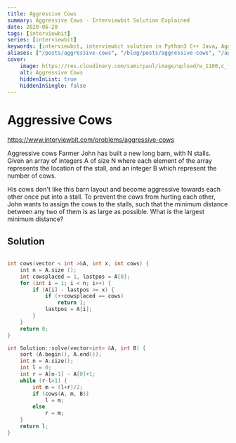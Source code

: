 ```yaml
---
title: Aggressive Cows
summary: Aggressive Cows - Interviewbit Solution Explained
date: 2020-06-20
tags: [interviewbit]
series: [interviewbit]
keywords: [interviewbit, interviewbit solution in Python3 C++ Java, Aggressive Cows solution]
aliases: ["/posts/aggressive-cows", "/blog/posts/aggressive-cows", "/aggressive-cows"]
cover:
    image: https://res.cloudinary.com/samirpaul/image/upload/w_1100,c_fit,co_rgb:FFFFFF,l_text:Arial_70_bold:Aggressive Cows - Solution Explained/problem-solving.webp
    alt: Aggressive Cows
    hiddenInList: true
    hiddenInSingle: false
---
```


# Aggressive Cows

https://www.interviewbit.com/problems/aggressive-cows


Aggressive cows
Farmer John has built a new long barn, with N stalls. 
Given an array of integers A of size N where each element of the array represents the location of the stall, 
and an integer B which represent the number of cows.

His cows don't like this barn layout and become aggressive towards each other once put 
into a stall. To prevent the cows from hurting each other, John wants to assign the cows to the stalls, 
such that the minimum distance between any two of them is as large as possible. What is the largest minimum distance?

## Solution

```cpp

int cows(vector < int >&A, int x, int cows) {
    int n = A.size ();
    int cowsplaced = 1, lastpos = A[0];
    for (int i = 1; i < n; i++) {
        if (A[i] - lastpos >= x) {
            if (++cowsplaced == cows)
                return 1;
            lastpos = A[i];
        }
    }
    return 0;
}

int Solution::solve(vector<int> &A, int B) {
    sort (A.begin(), A.end());
    int n = A.size();
    int l = 0;
    int r = A[n-1] - A[0]+1;
    while (r-l>1) {
        int m = (l+r)/2;
        if (cows(A, m, B))
            l = m;
        else
            r = m;
    }
    return l;
}
```